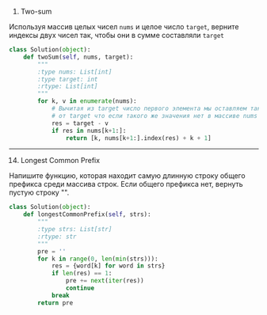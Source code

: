 1) Two-sum

Используя массив целых чисел `nums` и целое число `target`, верните
индексы двух чисел так, чтобы они в сумме составляли `target`

```python
class Solution(object):
    def twoSum(self, nums, target):
        """
        :type nums: List[int]
        :type target: int
        :rtype: List[int]
        """
        for k, v in enumerate(nums):
            # Вычитая из target число первого элемента мы оставляем такую часть
            # от target что если такого же значения нет в массиве nums то и решения нет
            res = target - v 
            if res in nums[k+1:]:
                return [k, nums[k+1:].index(res) + k + 1]
```

---

14) Longest Common Prefix

Напишите функцию, которая находит самую длинную строку общего префикса среди массива строк.
Если общего префикса нет, вернуть пустую строку "".


```python
class Solution(object):
    def longestCommonPrefix(self, strs):
        """
        :type strs: List[str]
        :rtype: str
        """
        pre = ''
        for k in range(0, len(min(strs))):
            res = {word[k] for word in strs}
            if len(res) == 1:
                pre += next(iter(res))
                continue
            break
        return pre
```

